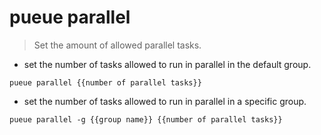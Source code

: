 # pueue parallel

> Set the amount of allowed parallel tasks.

- set the number of tasks allowed to run in parallel in the default group.

`pueue parallel {{number of parallel tasks}}`

- set the number of tasks allowed to run in parallel in a specific group.

`pueue parallel -g {{group name}} {{number of parallel tasks}}`
